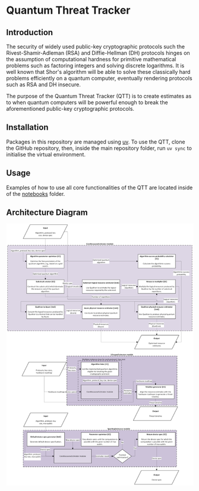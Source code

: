 # Quantum Threat Tracker

## Introduction

The security of widely used public-key cryptographic protocols such the Rivest-Shamir-Adleman (RSA) and Diffie-Hellman (DH) protocols hinges on the assumption of computational hardness for primitive mathematical problems such as factoring integers and solving discrete logarithms. It is well known that Shor's algorithm will be able to solve these classically hard problems efficiently on a quantum computer, eventually rendering protocols such as RSA and DH insecure.

The purpose of the Quantum Threat Tracker (QTT) is to create estimates as to when quantum computers will be powerful enough to break the aforementioned public-key cryptographic protocols.

## Installation

Packages in this repository are managed using [uv](https://docs.astral.sh/uv/). To use the QTT, clone the GitHub repository, then, inside the main repository folder, run `uv sync` to initialise the virtual environment.

## Usage

Examples of how to use all core functionalities of the QTT are located inside of the [notebooks](https://github.com/qec-codes/QuantumThreatTracker/tree/main/notebooks) folder.

## Architecture Diagram

![Quantum Threat Tracker](./assets/qtt-architecture.png)

